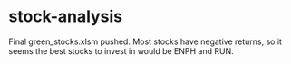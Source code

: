 # stock-analysis
Final green_stocks.xlsm pushed. Most stocks have negative returns, so it seems the best stocks to invest in would be ENPH and RUN.
